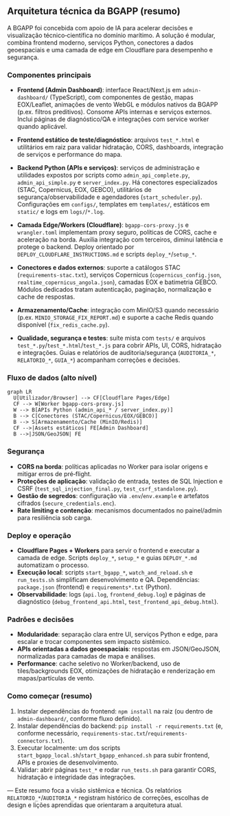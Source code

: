 ## Arquitetura técnica da BGAPP (resumo)

A BGAPP foi concebida com apoio de IA para acelerar decisões e visualização técnico‑científica no domínio marítimo. A solução é modular, combina frontend moderno, serviços Python, conectores a dados geoespaciais e uma camada de edge em Cloudflare para desempenho e segurança.

### Componentes principais

- **Frontend (Admin Dashboard)**: interface React/Next.js em `admin-dashboard/` (TypeScript), com componentes de gestão, mapas EOX/Leaflet, animações de vento WebGL e módulos nativos da BGAPP (p.ex. filtros preditivos). Consome APIs internas e serviços externos. Inclui páginas de diagnóstico/QA e integrações com service worker quando aplicável.

- **Frontend estático de teste/diagnóstico**: arquivos `test_*.html` e utilitários em raiz para validar hidratação, CORS, dashboards, integração de serviços e performance do mapa.

- **Backend Python (APIs e serviços)**: serviços de administração e utilidades expostos por scripts como `admin_api_complete.py`, `admin_api_simple.py` e `server_index.py`. Há conectores especializados (STAC, Copernicus, EOX, GEBCO), utilitários de segurança/observabilidade e agendadores (`start_scheduler.py`). Configurações em `configs/`, templates em `templates/`, estáticos em `static/` e logs em `logs/`/`*.log`.

- **Camada Edge/Workers (Cloudflare)**: `bgapp-cors-proxy.js` e `wrangler.toml` implementam proxy seguro, políticas de CORS, cache e aceleração na borda. Auxilia integração com terceiros, diminui latência e protege o backend. Deploy orientado por `DEPLOY_CLOUDFLARE_INSTRUCTIONS.md` e scripts `deploy_*`/`setup_*`.

- **Conectores e dados externos**: suporte a catálogos STAC (`requirements-stac.txt`), serviços Copernicus (`copernicus_config.json`, `realtime_copernicus_angola.json`), camadas EOX e batimetria GEBCO. Módulos dedicados tratam autenticação, paginação, normalização e cache de respostas.

- **Armazenamento/Cache**: integração com MinIO/S3 quando necessário (p.ex. `MINIO_STORAGE_FIX_REPORT.md`) e suporte a cache Redis quando disponível (`fix_redis_cache.py`).

- **Qualidade, segurança e testes**: suíte mista com `tests/` e arquivos `test_*.py`/`test_*.html`/`test_*.js` para cobrir APIs, UI, CORS, hidratação e integrações. Guias e relatórios de auditoria/segurança (`AUDITORIA_*`, `RELATORIO_*`, `GUIA_*`) acompanham correções e decisões.

### Fluxo de dados (alto nível)

```mermaid
graph LR
  U[Utilizador/Browser] --> CF[Cloudflare Pages/Edge]
  CF --> W[Worker bgapp-cors-proxy.js]
  W --> B[APIs Python (admin_api_* / server_index.py)]
  B --> C[Conectores (STAC/Copernicus/EOX/GEBCO)]
  B --> S[Armazenamento/Cache (MinIO/Redis)]
  CF -->|Assets estáticos| FE[Admin Dashboard]
  B -->|JSON/GeoJSON| FE
```

### Segurança

- **CORS na borda**: políticas aplicadas no Worker para isolar origens e mitigar erros de pré‑flight.
- **Proteções de aplicação**: validação de entrada, testes de SQL Injection e CSRF (`test_sql_injection_final.py`, `test_csrf_standalone.py`).
- **Gestão de segredos**: configuração via `.env`/`env.example` e artefatos cifrados (`secure_credentials.enc`).
- **Rate limiting e contenção**: mecanismos documentados no painel/admin para resiliência sob carga.

### Deploy e operação

- **Cloudflare Pages + Workers** para servir o frontend e executar a camada de edge. Scripts `deploy_*`, `setup_*` e guias `DEPLOY_*.md` automatizam o processo.
- **Execução local**: scripts `start_bgapp_*`, `watch_and_reload.sh` e `run_tests.sh` simplificam desenvolvimento e QA. Dependências: `package.json` (frontend) e `requirements*.txt` (Python).
- **Observabilidade**: logs (`api.log`, `frontend_debug.log`) e páginas de diagnóstico (`debug_frontend_api.html`, `test_frontend_api_debug.html`).

### Padrões e decisões

- **Modularidade**: separação clara entre UI, serviços Python e edge, para escalar e trocar componentes sem impacto sistêmico.
- **APIs orientadas a dados geoespaciais**: respostas em JSON/GeoJSON, normalizadas para camadas de mapa e análises.
- **Performance**: cache seletivo no Worker/backend, uso de tiles/backgrounds EOX, otimizações de hidratação e renderização em mapas/partículas de vento.

### Como começar (resumo)

1. Instalar dependências do frontend: `npm install` na raiz (ou dentro de `admin-dashboard/`, conforme fluxo definido).
2. Instalar dependências do backend: `pip install -r requirements.txt` (e, conforme necessário, `requirements-stac.txt`/`requirements-connectors.txt`).
3. Executar localmente: um dos scripts `start_bgapp_local.sh`/`start_bgapp_enhanced.sh` para subir frontend, APIs e proxies de desenvolvimento.
4. Validar: abrir páginas `test_*` e rodar `run_tests.sh` para garantir CORS, hidratação e integridade das integrações.

—
Este resumo foca a visão sistêmica e técnica. Os relatórios `RELATORIO_*`/`AUDITORIA_*` registram histórico de correções, escolhas de design e lições aprendidas que orientaram a arquitetura atual.


